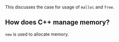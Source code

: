 This discusses the case for usage of `malloc` and `free`.

## How does C++ manage memory?
`new` is used to allocate memory. 